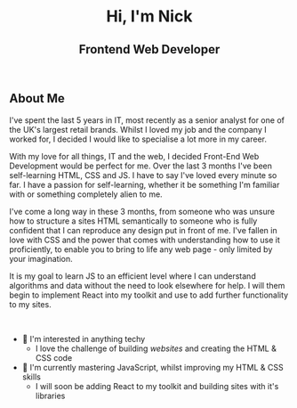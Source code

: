 <h1 align="center">Hi, I'm Nick</h1>

<h2 align="center">Frontend Web Developer</h2>

<br>

## About Me
I've spent the last 5 years in IT, most recently as a senior analyst for one of the UK's largest retail brands. Whilst I loved my job and the company I worked for, I decided I would like to specialise a lot more in my career.

With my love for all things, IT and the web, I decided Front-End Web Development would be perfect for me. Over the last 3 months I've been self-learning HTML, CSS and JS. I have to say I've loved every minute so far. I have a passion for self-learning, whether it be something I'm familiar with or something completely alien to me.

I've come a long way in these 3 months, from someone who was unsure how to structure a sites HTML semantically to someone who is fully confident that I can reproduce any design put in front of me. I've fallen in love with CSS and the power that comes with understanding how to use it proficiently, to enable you to bring to life any web page - only limited by your imagination.

It is my goal to learn JS to an efficient level where I can understand algorithms and data without the need to look elsewhere for help. I will them begin to implement React into my toolkit and use to add further functionality to my sites.

<br>

- 👀 I'm interested in anything techy
	- I love the challenge of building <em>websites</em> and creating the HTML & CSS code
- 🌱 I'm currently mastering JavaScript, whilst improving my HTML & CSS skills
	- I will soon be adding React to my toolkit and building sites with it's libraries